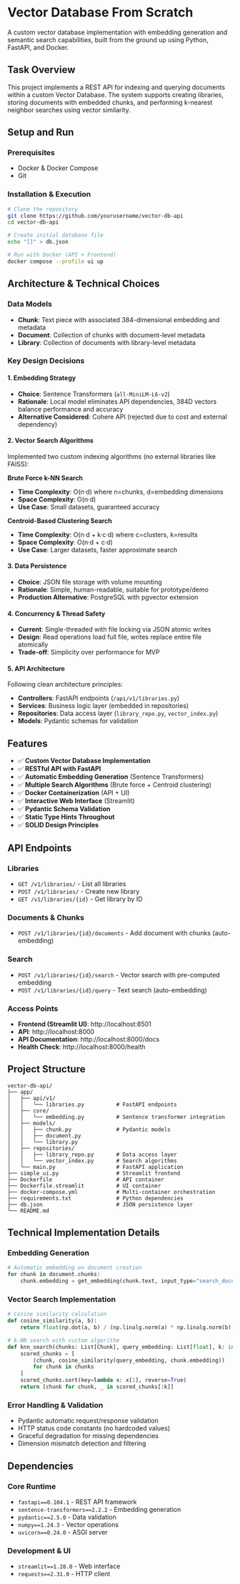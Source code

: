 # Vector Database From Scratch

A custom vector database implementation with embedding generation and semantic search capabilities, built from the ground up using Python, FastAPI, and Docker.

## Task Overview

This project implements a REST API for indexing and querying documents within a custom Vector Database. The system supports creating libraries, storing documents with embedded chunks, and performing k-nearest neighbor searches using vector similarity.

## Setup and Run

### Prerequisites
- Docker & Docker Compose
- Git

### Installation & Execution

```bash
# Clone the repository
git clone https://github.com/yourusername/vector-db-api
cd vector-db-api

# Create initial database file
echo "[]" > db.json

# Run with Docker (API + Frontend)
docker compose --profile ui up
```

## Architecture & Technical Choices

### Data Models
- **Chunk**: Text piece with associated 384-dimensional embedding and metadata
- **Document**: Collection of chunks with document-level metadata  
- **Library**: Collection of documents with library-level metadata

### Key Design Decisions

#### 1. Embedding Strategy
- **Choice**: Sentence Transformers (`all-MiniLM-L6-v2`)
- **Rationale**: Local model eliminates API dependencies, 384D vectors balance performance and accuracy
- **Alternative Considered**: Cohere API (rejected due to cost and external dependency)

#### 2. Vector Search Algorithms
Implemented two custom indexing algorithms (no external libraries like FAISS):

**Brute Force k-NN Search**
- **Time Complexity**: O(n·d) where n=chunks, d=embedding dimensions
- **Space Complexity**: O(n·d) 
- **Use Case**: Small datasets, guaranteed accuracy

**Centroid-Based Clustering Search**
- **Time Complexity**: O(n·d + k·c·d) where c=clusters, k=results
- **Space Complexity**: O(n·d + c·d)
- **Use Case**: Larger datasets, faster approximate search

#### 3. Data Persistence
- **Choice**: JSON file storage with volume mounting
- **Rationale**: Simple, human-readable, suitable for prototype/demo
- **Production Alternative**: PostgreSQL with pgvector extension

#### 4. Concurrency & Thread Safety
- **Current**: Single-threaded with file locking via JSON atomic writes
- **Design**: Read operations load full file, writes replace entire file atomically
- **Trade-off**: Simplicity over performance for MVP

#### 5. API Architecture
Following clean architecture principles:
- **Controllers**: FastAPI endpoints (`/api/v1/libraries.py`)
- **Services**: Business logic layer (embedded in repositories)
- **Repositories**: Data access layer (`library_repo.py`, `vector_index.py`)
- **Models**: Pydantic schemas for validation

## Features

- ✅ **Custom Vector Database Implementation**
- ✅ **RESTful API with FastAPI**
- ✅ **Automatic Embedding Generation** (Sentence Transformers)
- ✅ **Multiple Search Algorithms** (Brute force + Centroid clustering)
- ✅ **Docker Containerization** (API + UI)
- ✅ **Interactive Web Interface** (Streamlit)
- ✅ **Pydantic Schema Validation**
- ✅ **Static Type Hints Throughout**
- ✅ **SOLID Design Principles**

## API Endpoints

### Libraries
- `GET /v1/libraries/` - List all libraries
- `POST /v1/libraries/` - Create new library
- `GET /v1/libraries/{id}` - Get library by ID

### Documents & Chunks
- `POST /v1/libraries/{id}/documents` - Add document with chunks (auto-embedding)

### Search
- `POST /v1/libraries/{id}/search` - Vector search with pre-computed embedding
- `POST /v1/libraries/{id}/query` - Text search (auto-embedding)

### Access Points
- **Frontend (Streamlit UI)**: http://localhost:8501
- **API**: http://localhost:8000
- **API Documentation**: http://localhost:8000/docs
- **Health Check**: http://localhost:8000/health

## Project Structure

```
vector-db-api/
├── app/
│   ├── api/v1/
│   │   └── libraries.py          # FastAPI endpoints
│   ├── core/
│   │   └── embedding.py          # Sentence transformer integration
│   ├── models/
│   │   ├── chunk.py              # Pydantic models
│   │   ├── document.py
│   │   └── library.py
│   ├── repositories/
│   │   ├── library_repo.py       # Data access layer
│   │   └── vector_index.py       # Search algorithms
│   └── main.py                   # FastAPI application
├── simple_ui.py                  # Streamlit frontend
├── Dockerfile                    # API container
├── Dockerfile.streamlit          # UI container
├── docker-compose.yml            # Multi-container orchestration
├── requirements.txt              # Python dependencies
├── db.json                       # JSON persistence layer
└── README.md
```

## Technical Implementation Details

### Embedding Generation
```python
# Automatic embedding on document creation
for chunk in document.chunks:
    chunk.embedding = get_embedding(chunk.text, input_type="search_document")
```

### Vector Search Implementation
```python
# Cosine similarity calculation
def cosine_similarity(a, b):
    return float(np.dot(a, b) / (np.linalg.norm(a) * np.linalg.norm(b)))

# k-NN search with custom algorithm
def knn_search(chunks: List[Chunk], query_embedding: List[float], k: int = 5):
    scored_chunks = [
        (chunk, cosine_similarity(query_embedding, chunk.embedding))
        for chunk in chunks
    ]
    scored_chunks.sort(key=lambda x: x[1], reverse=True)
    return [chunk for chunk, _ in scored_chunks[:k]]
```

### Error Handling & Validation
- Pydantic automatic request/response validation
- HTTP status code constants (no hardcoded values)
- Graceful degradation for missing dependencies
- Dimension mismatch detection and filtering

## Dependencies

### Core Runtime
- `fastapi==0.104.1` - REST API framework
- `sentence-transformers==2.2.2` - Embedding generation
- `pydantic==2.5.0` - Data validation
- `numpy==1.24.3` - Vector operations
- `uvicorn==0.24.0` - ASGI server

### Development & UI
- `streamlit==1.28.0` - Web interface
- `requests==2.31.0` - HTTP client